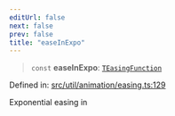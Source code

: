 ```yaml
---
editUrl: false
next: false
prev: false
title: "easeInExpo"
---
```


> `const` **easeInExpo**: [`TEasingFunction`](/api/fabric/namespaces/util/type-aliases/teasingfunction/)

Defined in: [src/util/animation/easing.ts:129](https://github.com/fabricjs/fabric.js/blob/8206f10a405480a7ba988ff6cfdde6412c1f13f8/src/util/animation/easing.ts#L129)

Exponential easing in

